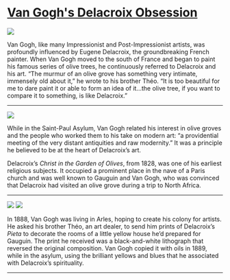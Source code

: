 # [Van Gogh's Delacroix Obsession](http://artstories.artsmia.org/#/stories/1117)

![](http://cdn.dx.artsmia.org/thumbs/tn_mia_5001702.jpg)

Van Gogh, like many Impressionist and Post-Impressionist artists, was profoundly influenced by Eugene Delacroix, the groundbreaking French painter. When Van Gogh moved to the south of France and began to paint his famous series of olive trees, he continuously referred to Delacroix and his art. “The murmur of an olive grove has something very intimate, immensely old about it,” he wrote to his brother Théo. “It is too beautiful for me to dare paint it or able to form an idea of it…the olive tree, if you want to compare it to something, is like Delacroix.”

---

![](http://cdn.dx.artsmia.org/thumbs/tn_2014_TDX_MIAArtStories_373.jpg)

While in the Saint-Paul Asylum, Van Gogh related his interest in olive groves and the people who worked them to his take on modern art: “a providential meeting of the very distant antiquities and raw modernity.” It was a principle he believed to be at the heart of Delacroix’s art.

Delacroix’s *Christ in the Garden of Olives*, from 1828, was one of his earliest religious subjects. It occupied a prominent place in the nave of a Paris church and was well known to Gauguin and Van Gogh, who was convinced that Delacroix had visited an olive grove during a trip to North Africa.

---

![](http://cdn.dx.artsmia.org/thumbs/tn_2014_TDX_MIAArtStories_362.jpg)
![](http://cdn.dx.artsmia.org/thumbs/tn_2014_TDX_MIAArtStories_370.jpg)

In 1888, Van Gogh was living in Arles, hoping to create his colony for artists. He asked his brother Théo, an art dealer, to send him prints of Delacroix’s *Pieta* to decorate the rooms of a little yellow house he’d prepared for Gauguin. The print he received was a black-and-white lithograph that reversed the original composition. Van Gogh copied it with oils in 1889, while in the asylum, using the brilliant yellows and blues that he associated with Delacroix’s spirituality.

---
